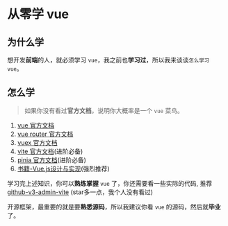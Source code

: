 # 从零学 vue


## 为什么学

想开发**前端**的人，就必须学习 `vue`，我之前也**学习过**，所以我来谈谈`怎么学习 vue`。

## 怎么学

> 如果你没有看过**官方文档**，说明你大概率是一个 `vue` 菜鸟。

1. [vue 官方文档](https://cn.vuejs.org/)
2. [vue router 官方文档](https://router.vuejs.org/zh/)
3. [vuex 官方文档](https://vuex.vuejs.org/zh/)
4. [vite 官方文档](https://cn.vitejs.dev/)(进阶必备)
5. [pinia 官方文档](https://pinia.vuejs.org/zh/)(进阶必备)
6. [书籍-Vue.js设计与实现](https://book.douban.com/subject/35768338/)(强烈推荐)

学习完上述知识，你可以**熟练掌握** `vue` 了，你还需要看一些实际的代码, 推荐[github-v3-admin-vite](https://github.com/un-pany/v3-admin-vite) (star多一点，我个人没有看过)

开源框架，最重要的就是要**熟悉源码**，所以我建议你看 `vue` 的源码，然后就**毕业**了。


